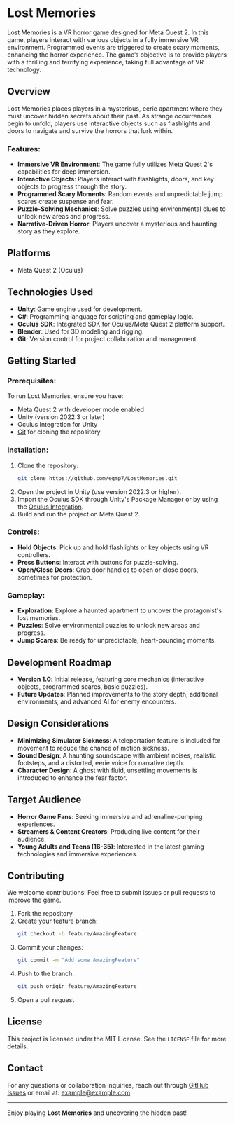 # Lost Memories

Lost Memories is a VR horror game designed for Meta Quest 2. In this game, players interact with various objects in a fully immersive VR environment. Programmed events are triggered to create scary moments, enhancing the horror experience. The game’s objective is to provide players with a thrilling and terrifying experience, taking full advantage of VR technology.

## Overview

Lost Memories places players in a mysterious, eerie apartment where they must uncover hidden secrets about their past. As strange occurrences begin to unfold, players use interactive objects such as flashlights and doors to navigate and survive the horrors that lurk within. 

### Features:
- **Immersive VR Environment**: The game fully utilizes Meta Quest 2's capabilities for deep immersion.
- **Interactive Objects**: Players interact with flashlights, doors, and key objects to progress through the story.
- **Programmed Scary Moments**: Random events and unpredictable jump scares create suspense and fear.
- **Puzzle-Solving Mechanics**: Solve puzzles using environmental clues to unlock new areas and progress.
- **Narrative-Driven Horror**: Players uncover a mysterious and haunting story as they explore.

## Platforms
- Meta Quest 2 (Oculus)

## Technologies Used
- **Unity**: Game engine used for development.
- **C#**: Programming language for scripting and gameplay logic.
- **Oculus SDK**: Integrated SDK for Oculus/Meta Quest 2 platform support.
- **Blender**: Used for 3D modeling and rigging.
- **Git**: Version control for project collaboration and management.

## Getting Started

### Prerequisites:
To run Lost Memories, ensure you have:
- Meta Quest 2 with developer mode enabled
- Unity (version 2022.3 or later)
- Oculus Integration for Unity
- [Git](https://git-scm.com/) for cloning the repository

### Installation:
1. Clone the repository:
    ```bash
    git clone https://github.com/egmp7/LostMemories.git
    ```
2. Open the project in Unity (use version 2022.3 or higher).
3. Import the Oculus SDK through Unity's Package Manager or by using the [Oculus Integration](https://developer.oculus.com/downloads/package/unity-integration/).
4. Build and run the project on Meta Quest 2.

### Controls:
- **Hold Objects**: Pick up and hold flashlights or key objects using VR controllers.
- **Press Buttons**: Interact with buttons for puzzle-solving.
- **Open/Close Doors**: Grab door handles to open or close doors, sometimes for protection.
  
### Gameplay:
- **Exploration**: Explore a haunted apartment to uncover the protagonist's lost memories.
- **Puzzles**: Solve environmental puzzles to unlock new areas and progress.
- **Jump Scares**: Be ready for unpredictable, heart-pounding moments.

## Development Roadmap
- **Version 1.0**: Initial release, featuring core mechanics (interactive objects, programmed scares, basic puzzles).
- **Future Updates**: Planned improvements to the story depth, additional environments, and advanced AI for enemy encounters.

## Design Considerations
- **Minimizing Simulator Sickness**: A teleportation feature is included for movement to reduce the chance of motion sickness.
- **Sound Design**: A haunting soundscape with ambient noises, realistic footsteps, and a distorted, eerie voice for narrative depth.
- **Character Design**: A ghost with fluid, unsettling movements is introduced to enhance the fear factor.

## Target Audience
- **Horror Game Fans**: Seeking immersive and adrenaline-pumping experiences.
- **Streamers & Content Creators**: Producing live content for their audience.
- **Young Adults and Teens (16-35)**: Interested in the latest gaming technologies and immersive experiences.

## Contributing
We welcome contributions! Feel free to submit issues or pull requests to improve the game.

1. Fork the repository
2. Create your feature branch:
    ```bash
    git checkout -b feature/AmazingFeature
    ```
3. Commit your changes:
    ```bash
    git commit -m "Add some AmazingFeature"
    ```
4. Push to the branch:
    ```bash
    git push origin feature/AmazingFeature
    ```
5. Open a pull request

## License
This project is licensed under the MIT License. See the `LICENSE` file for more details.

## Contact
For any questions or collaboration inquiries, reach out through [GitHub Issues](https://github.com/egmp7/LostMemories/issues) or email at: example@example.com

---

Enjoy playing **Lost Memories** and uncovering the hidden past!
